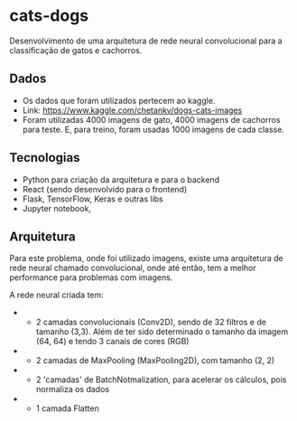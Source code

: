 # cats-dogs
Desenvolvimento de uma arquitetura de rede neural convolucional para a classificação de gatos e cachorros.


## Dados
- Os dados que foram utilizados pertecem ao kaggle.
- Link: https://www.kaggle.com/chetankv/dogs-cats-images
- Foram utilizadas 4000 imagens de gato, 4000 imagens de cachorros para teste. E, para treino, foram usadas 1000 imagens de cada classe.

## Tecnologias
- Python para criação da arquitetura e para o backend
- React (sendo desenvolvido para o frontend)
- Flask, TensorFlow, Keras e outras libs
- Jupyter notebook, 

## Arquitetura
Para este problema, onde foi utilizado imagens, existe uma arquitetura de rede neural chamado convolucional, onde até então, tem a melhor performance para problemas com imagens.

A rede neural criada tem:
- - 2 camadas convolucionais (Conv2D), sendo de 32 filtros e de tamanho (3,3). Além de ter sido determinado o tamanho da imagem (64, 64) e tendo 3 canais de cores (RGB)
- - 2 camadas de MaxPooling (MaxPooling2D), com tamanho (2, 2)
- - 2 'camadas' de BatchNotmalization, para acelerar os cálculos, pois normaliza os dados
- - 1 camada Flatten

